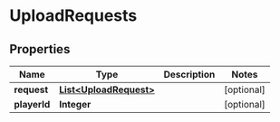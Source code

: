 

# UploadRequests


## Properties

| Name | Type | Description | Notes |
|------------ | ------------- | ------------- | -------------|
|**request** | [**List&lt;UploadRequest&gt;**](UploadRequest.md) |  |  [optional] |
|**playerId** | **Integer** |  |  [optional] |



